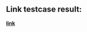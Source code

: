 ## Link testcase result:
[__link__](https://drive.google.com/drive/folders/1agybG8d108fw1km5Trqo3BcMblQh2rjE?usp=drive_link)
